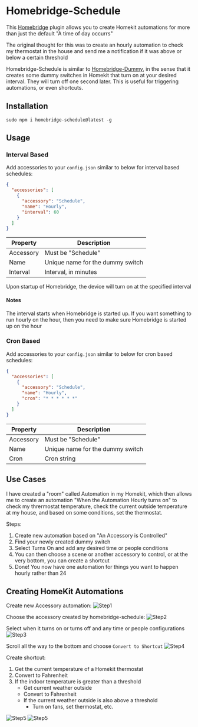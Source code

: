 # Homebridge-Schedule
This [Homebridge](https://github.com/nfarina/homebridge) plugin allows you to create Homekit automations for more than just the default "A time of day occurrs"

The original thought for this was to create an hourly automation to check my thermostat in the house and send me a notification if it was above or below a certain threshold

Homebridge-Schedule is similar to [Homebridge-Dummy](https://github.com/nfarina/homebridge-dummy), in the sense that it creates some dummy switches in Homekit that turn on at your desired interval. They will turn off one second later. This is useful for triggering automations, or even shortcuts.

## Installation
```
sudo npm i homebridge-schedule@latest -g
```

## Usage
### Interval Based
Add accessories to your `config.json` similar to below for interval based schedules:
```json
{
  "accessories": [
    {
      "accessory": "Schedule",
      "name": "Hourly",
      "interval": 60
    }
  ]
}
```
| Property | Description |
| --- | --- |
| Accessory | Must be "Schedule" |
| Name | Unique name for the dummy switch |
| Interval | Interval, in minutes |

Upon startup of Homebridge, the device will turn on at the specified interval

#### Notes
The interval starts when Homebridge is started up. If you want something to run hourly on the hour, then you need to make sure Homebridge is started up on the hour

### Cron Based
Add accessories to your `config.json` similar to below for cron based schedules:
```json
{
  "accessories": [
    {
      "accessory": "Schedule",
      "name": "Hourly",
      "cron": "* * * * * *"
    }
  ]
}
```
| Property | Description |
| --- | --- |
| Accessory | Must be "Schedule" |
| Name | Unique name for the dummy switch |
| Cron | Cron string |

## Use Cases
I have created a "room" called Automation in my Homekit, which then allows me to create an automation "When the Automation Hourly turns on" to check my thrermostat temperature, check the current outside temperature at my house, and based on some conditions, set the thermostat.

Steps:
1. Create new automation based on "An Accessory is Controlled"
2. Find your newly created dummy switch
3. Select Turns On and add any desired time or people conditions
4. You can then choose a scene or another accessory to control, or at the very bottom, you can create a shortcut
5. Done! You now have one automation for things you want to happen hourly rather than 24

## Creating HomeKit Automations
Create new Accessory automation:
![Step1](images\step1.jpg)

Choose the accessory created by homebridge-schedule:
![Step2](images\step2.jpg)

Select when it turns on or turns off and any time or people configurations
![Step3](images\step3.jpg)

Scroll all the way to the bottom and choose `Convert to Shortcut`
![Step4](images\step4.jpg)

Create shortcut:
1. Get the current temperature of a Homekit thermostat
2. Convert to Fahrenheit
3. If the indoor temperature is greater than a threshold
   - Get current weather outside
   - Convert to Fahrenheit
   - If the current weather outside is also above a threshold
      - Turn on fans, set thermostat, etc.

![Step5](images\step5_1.jpg)
![Step5](images\step5_2.jpg)